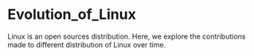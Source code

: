 # Evolution_of_Linux
Linux is an open sources distribution. Here, we explore the contributions made to different distribution of Linux over time.
